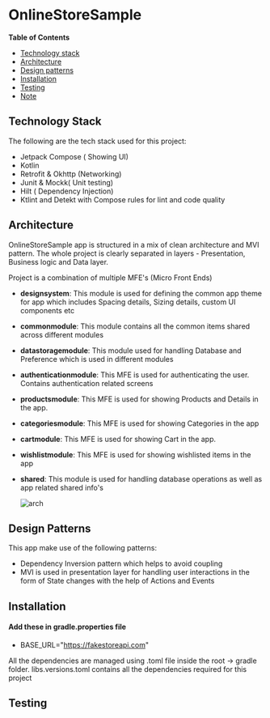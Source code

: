 # OnlineStoreSample

**Table of Contents**

- [Technology stack](#technology-stack)
- [Architecture](#architecture)
- [Design patterns](#design-patterns)
- [Installation](#installation)
- [Testing](#testing)
- [Note](#note)

## Technology Stack
The following are the tech stack used for this project:
- Jetpack Compose ( Showing UI)
- Kotlin
- Retrofit & Okhttp (Networking)
- Junit & Mockk( Unit testing)
- Hilt ( Dependency Injection)
- Ktlint and Detekt with Compose rules for lint and code quality

## Architecture
OnlineStoreSample app is structured in a mix of clean architecture and MVI pattern.
The whole project is clearly separated in layers - Presentation, Business logic and Data layer.

Project is a combination of multiple MFE's (Micro Front Ends)
- **designsystem**: This module is used for defining the common app theme for app which includes Spacing details, Sizing details, custom UI components etc
- **commonmodule**: This module contains all the common items shared across different modules
- **datastoragemodule**: This module used for handling Database and Preference which is used in different modules
- **authenticationmodule**: This MFE is used for authenticating the user. Contains authentication related screens
- **productsmodule**: This MFE is used for showing Products and Details in the app. 
- **categoriesmodule**: This MFE is used for showing Categories in the app
- **cartmodule**: This MFE is used for showing Cart in the app.
- **wishlistmodule**: This MFE is used for showing wishlisted items in the app
- **shared**: This module is used for handling database operations as well as app related shared info's

  ![arch](https://github.com/user-attachments/assets/8af276ac-f0c5-4a10-a1a3-b65ce1238e0e)


## Design Patterns

This app make use of the following patterns:
 - Dependency Inversion pattern which helps to avoid coupling
 - MVI is used in presentation layer for handling user interactions in the form of State changes with the help of Actions and Events

## Installation
#### Add these in gradle.properties file
- BASE_URL="https://fakestoreapi.com"

All the dependencies are managed using .toml file inside the root -> gradle folder.
libs.versions.toml contains all the dependencies required for this project

## Testing
